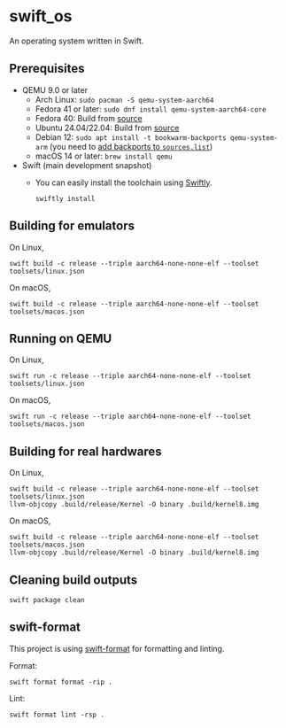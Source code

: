 # swift_os

An operating system written in Swift.

## Prerequisites

- QEMU 9.0 or later
  - Arch Linux: `sudo pacman -S qemu-system-aarch64`
  - Fedora 41 or later: `sudo dnf install qemu-system-aarch64-core`
  - Fedora 40: Build from [source](https://www.qemu.org/download/#source)
  - Ubuntu 24.04/22.04: Build from [source](https://www.qemu.org/download/#source)
  - Debian 12: `sudo apt install -t bookwarm-backports qemu-system-arm` (you need to [add backports to `sources.list`](https://backports.debian.org/Instructions/#index2h2))
  - macOS 14 or later: `brew install qemu`
- Swift (main development snapshot)
  - You can easily install the toolchain using [Swiftly](https://www.swift.org/install/).

    ```shell
    swiftly install
    ```

## Building for emulators

On Linux,

```shell
swift build -c release --triple aarch64-none-none-elf --toolset toolsets/linux.json
```

On macOS,

```shell
swift build -c release --triple aarch64-none-none-elf --toolset toolsets/macos.json
```

## Running on QEMU

On Linux,

```shell
swift run -c release --triple aarch64-none-none-elf --toolset toolsets/linux.json
```

On macOS,

```shell
swift run -c release --triple aarch64-none-none-elf --toolset toolsets/macos.json
```

## Building for real hardwares

On Linux,

```shell
swift build -c release --triple aarch64-none-none-elf --toolset toolsets/linux.json
llvm-objcopy .build/release/Kernel -O binary .build/kernel8.img
```

On macOS,

```shell
swift build -c release --triple aarch64-none-none-elf --toolset toolsets/macos.json
llvm-objcopy .build/release/Kernel -O binary .build/kernel8.img
```

## Cleaning build outputs

```shell
swift package clean
```

## swift-format

This project is using [swift-format](https://github.com/swiftlang/swift-format) for formatting and linting.

Format:

```shell
swift format format -rip .
```

Lint:

```shell
swift format lint -rsp .
```
